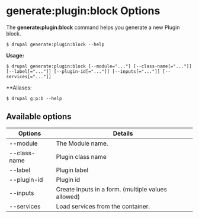 # generate:plugin:block Options
 The **generate:plugin:block** command helps you generate a new Plugin block.

```
$ drupal generate:plugin:block --help
```
**Usage:**
```
$ drupal generate:plugin:block [--module="..."] [--class-name[="..."]] [--label[="..."]] [--plugin-id[="..."]] [--inputs[="..."]] [--services[="..."]]
```
**Aliases:
```
$ drupal g:p:b --help
```
## Available options
Options | Details
------------ |-------------
--module    |          The Module name.
--class-name |         Plugin class name
--label       |        Plugin label
--plugin-id    |       Plugin id
--inputs      |        Create inputs in a form. (multiple values allowed)
--services     |       Load services from the container.
